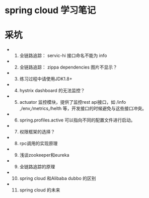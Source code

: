 # spring cloud 学习笔记




# 采坑

- 1. 全链路追踪： servic-hi 接口命名不能为 info
- 2. 全链路追踪： zippa dependencies 图片不显示？
- 3. 练习过程中请使用JDK1.8+
- 4. hystrix dashboard 的无法监控？
- 5. actuator 监控模块，提供了监控rest api接口，如 /info ,/env,/metrics,/helth 等，开发接口的时候避免与这些接口冲突。
- 6. spring.profiles.active 可以指向不同的配置文件进行启动。
- 7. 权限框架的选择？
- 8. rpc调用的实现原理 
- 9. 浅谈zookeeper和eureka
- 9. 全链路追踪的原理
- 10. spring cloud 和Alibaba dubbo 的区别
- 11. spring cloud 的未来

